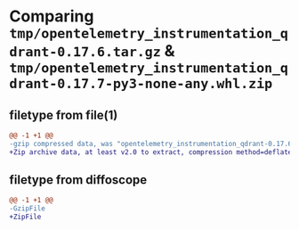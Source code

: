 # Comparing `tmp/opentelemetry_instrumentation_qdrant-0.17.6.tar.gz` & `tmp/opentelemetry_instrumentation_qdrant-0.17.7-py3-none-any.whl.zip`

## filetype from file(1)

```diff
@@ -1 +1 @@
-gzip compressed data, was "opentelemetry_instrumentation_qdrant-0.17.6.tar", max compression
+Zip archive data, at least v2.0 to extract, compression method=deflate
```

## filetype from diffoscope

```diff
@@ -1 +1 @@
-GzipFile
+ZipFile
```

